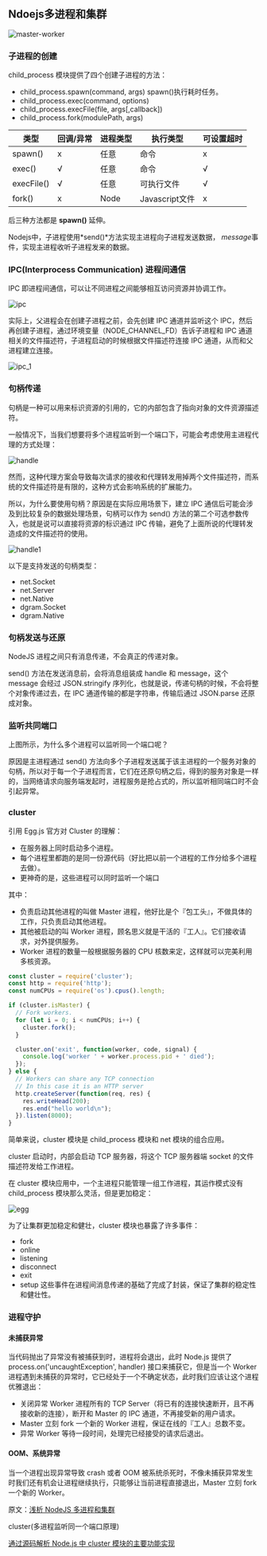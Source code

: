 ## Ndoejs多进程和集群

![master-worker](./images/master_worker.png)

### 子进程的创建

child_process 模块提供了四个创建子进程的方法：

+ child_process.spawn(command, args) spawn()执行耗时任务。
+ child_process.exec(command, options)
+ child_process.execFile(file, args[,callback])
+ child_process.fork(modulePath, args)

|类型|回调/异常|进程类型|执行类型|可设置超时|
|---|---|---|---|---|
|spawn()|x|任意|命令|x|
|exec()|√|任意|命令|√|
|execFile()|√|任意|可执行文件|√|
|fork()|x|Node|Javascript文件|x|

后三种方法都是 **spawn()** 延伸。

Nodejs中，子进程使用*send()*方法实现主进程向子进程发送数据， *message*事件，实现主进程收听子进程发来的数据。


### IPC(Interprocess Communication) 进程间通信

IPC 即进程间通信，可以让不同进程之间能够相互访问资源并协调工作。

![ipc](./images/IPC.png)

实际上，父进程会在创建子进程之前，会先创建 IPC 通道并监听这个 IPC，然后再创建子进程，通过环境变量（NODE_CHANNEL_FD）告诉子进程和 IPC 通道相关的文件描述符，子进程启动的时候根据文件描述符连接 IPC 通道，从而和父进程建立连接。

![ipc_1](./images/IPC_1.png)

### 句柄传递

句柄是一种可以用来标识资源的引用的，它的内部包含了指向对象的文件资源描述符。


一般情况下，当我们想要将多个进程监听到一个端口下，可能会考虑使用主进程代理的方式处理：

![handle](./images/handle.png)

然而，这种代理方案会导致每次请求的接收和代理转发用掉两个文件描述符，而系统的文件描述符是有限的，这种方式会影响系统的扩展能力。

所以，为什么要使用句柄？原因是在实际应用场景下，建立 IPC 通信后可能会涉及到比较复杂的数据处理场景，句柄可以作为 send() 方法的第二个可选参数传入，也就是说可以直接将资源的标识通过 IPC 传输，避免了上面所说的代理转发造成的文件描述符的使用。

![handle1](./images/handle1.png)

以下是支持发送的句柄类型：

+ net.Socket
+ net.Server
+ net.Native
+ dgram.Socket
+ dgram.Native


### 句柄发送与还原

NodeJS 进程之间只有消息传递，不会真正的传递对象。

send() 方法在发送消息前，会将消息组装成 handle 和 message，这个 message 会经过 JSON.stringify 序列化，也就是说，传递句柄的时候，不会将整个对象传递过去，在 IPC 通道传输的都是字符串，传输后通过 JSON.parse 还原成对象。

### 监听共同端口

上图所示，为什么多个进程可以监听同一个端口呢？

原因是主进程通过 send() 方法向多个子进程发送属于该主进程的一个服务对象的句柄，所以对于每一个子进程而言，它们在还原句柄之后，得到的服务对象是一样的，当网络请求向服务端发起时，进程服务是抢占式的，所以监听相同端口时不会引起异常。


### cluster

引用 Egg.js 官方对 Cluster 的理解：

+ 在服务器上同时启动多个进程。
+ 每个进程里都跑的是同一份源代码（好比把以前一个进程的工作分给多个进程去做）。
+ 更神奇的是，这些进程可以同时监听一个端口

其中：

+ 负责启动其他进程的叫做 Master 进程，他好比是个『包工头』，不做具体的工作，只负责启动其他进程。
+ 其他被启动的叫 Worker 进程，顾名思义就是干活的『工人』。它们接收请求，对外提供服务。
+ Worker 进程的数量一般根据服务器的 CPU 核数来定，这样就可以完美利用多核资源。

```javascript
const cluster = require('cluster');
const http = require('http');
const numCPUs = require('os').cpus().length;

if (cluster.isMaster) {
  // Fork workers.
  for (let i = 0; i < numCPUs; i++) {
    cluster.fork();
  }

  cluster.on('exit', function(worker, code, signal) {
    console.log('worker ' + worker.process.pid + ' died');
  });
} else {
  // Workers can share any TCP connection
  // In this case it is an HTTP server
  http.createServer(function(req, res) {
    res.writeHead(200);
    res.end("hello world\n");
  }).listen(8000);
}
```

简单来说，cluster 模块是 child_process 模块和 net 模块的组合应用。

cluster 启动时，内部会启动 TCP 服务器，将这个 TCP 服务器端 socket 的文件描述符发给工作进程。

在 cluster 模块应用中，一个主进程只能管理一组工作进程，其运作模式没有 child_process 模块那么灵活，但是更加稳定：


![egg](./images/egg-master-worker.png)

为了让集群更加稳定和健壮，cluster 模块也暴露了许多事件：

+ fork
+ online
+ listening
+ disconnect
+ exit
+ setup
这些事件在进程间消息传递的基础了完成了封装，保证了集群的稳定性和健壮性。

### 进程守护

#### 未捕获异常

当代码抛出了异常没有被捕获到时，进程将会退出，此时 Node.js 提供了 process.on('uncaughtException', handler) 接口来捕获它，但是当一个 Worker 进程遇到未捕获的异常时，它已经处于一个不确定状态，此时我们应该让这个进程优雅退出：

+ 关闭异常 Worker 进程所有的 TCP Server（将已有的连接快速断开，且不再接收新的连接），断开和 Master 的 IPC 通道，不再接受新的用户请求。
+ Master 立刻 fork 一个新的 Worker 进程，保证在线的『工人』总数不变。
+ 异常 Worker 等待一段时间，处理完已经接受的请求后退出。

#### OOM、系统异常

当一个进程出现异常导致 crash 或者 OOM 被系统杀死时，不像未捕获异常发生时我们还有机会让进程继续执行，只能够让当前进程直接退出，Master 立刻 fork 一个新的 Worker。


原文：[浅析 NodeJS 多进程和集群](https://mp.weixin.qq.com/s/Q6AZlXPmPaTDP5W5lB1JeQ)


cluster(多进程监听同一个端口原理)

[通过源码解析 Node.js 中 cluster 模块的主要功能实现](https://cnodejs.org/topic/56e84480833b7c8a0492e20c)

